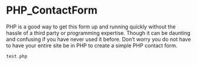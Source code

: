 # PHP_ContactForm

PHP is a good way to get this form up and running quickly without the hassle of a third party or programming expertise. Though it can be daunting and confusing if you have never used it before. Don’t worry you do not have to have your entire site be in PHP to create a simple PHP contact form.

```php
test.php

```